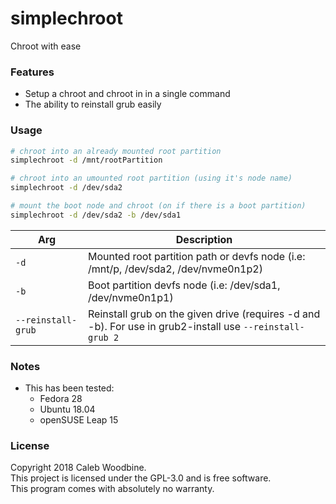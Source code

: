 # simplechroot
Chroot with ease

### Features
- Setup a chroot and chroot in in a single command
- The ability to reinstall grub easily

### Usage
```bash
# chroot into an already mounted root partition
simplechroot -d /mnt/rootPartition

# chroot into an umounted root partition (using it's node name)
simplechroot -d /dev/sda2

# mount the boot node and chroot (on if there is a boot partition)
simplechroot -d /dev/sda2 -b /dev/sda1  
``` 

| Arg | Description |
| - | - |
| `-d` | Mounted root partition path or devfs node (i.e: /mnt/p, /dev/sda2, /dev/nvme0n1p2) |
| `-b` | Boot partition devfs node (i.e: /dev/sda1, /dev/nvme0n1p1) |
| `--reinstall-grub` | Reinstall grub on the given drive (requires -d and -b). For use in grub2-install use `--reinstall-grub 2` |

### Notes
- This has been tested:
    - Fedora 28
    - Ubuntu 18.04
    - openSUSE Leap 15

### License
Copyright 2018 Caleb Woodbine.  
This project is licensed under the GPL-3.0 and is free software.  
This program comes with absolutely no warranty.  
